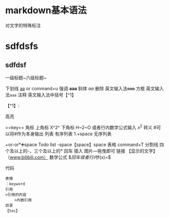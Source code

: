 # markdown基本语法



对文字的特殊标注

# sdfdsfs

## sdfdsf

一级标题~六级标题~

下划线
<u>aa</u>
or command+u
强调
**aaa**
斜体
*aa*
删除
英文输入法~~aaa~~
方框
英文输入法``aaa``
注释
英文输入法中括号【^1】

【^1】:

高亮

==key==
角标
上角标
X^2^
下角标
H~2~O
或者行内数学公式输入
$x^2$
转义
\#可以将#作为本身输出
列表
有序列表
1.+space
无序列表

+or-or*➕space
Todo list
-space【space】space
表格
command+T
分割线
四个及以上的-，三个及以上的* 回车
插入
图片—拖曳即可
链接
【显示的文字】（www.bilibili.com）
数学公式
$$回车
或者行内$f(x)=$

代码

```回车，右下输入语言
表情
：keyword
引用
>引用的内容
	>内嵌引用
目录
【toc】
```

[^1]: object relational mapping 对象关系映射